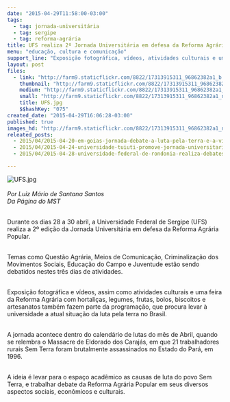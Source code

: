 ```yaml
---
date: "2015-04-29T11:58:00-03:00"
tags:
  - tag: jornada-universitária
  - tag: sergipe
  - tag: reforma-agrária
title: UFS realiza 2º Jornada Universitária em defesa da Reforma Agrária
menu: "educação, cultura e comunicação"
support_line: "Exposição fotográfica, vídeos, atividades culturais e uma feira da Reforma Agrária também fazem parte da programação."
layout: post
files:
  - link: "http://farm9.staticflickr.com/8822/17313915311_96862382a1_b.jpg"
    thumbnail: "http://farm9.staticflickr.com/8822/17313915311_96862382a1_t.jpg"
    medium: "http://farm9.staticflickr.com/8822/17313915311_96862382a1_z.jpg"
    small: "http://farm9.staticflickr.com/8822/17313915311_96862382a1_n.jpg"
    title: UFS.jpg
    $$hashKey: "075"
created_date: "2015-04-29T16:06:28-03:00"
published: true
images_hd: "http://farm9.staticflickr.com/8822/17313915311_96862382a1_n.jpg"
releated_posts:
  - 2015/04/2015-04-20-em-goias-jornada-debate-a-luta-pela-terra-e-a-violencia-no-campo-brasileiro.md
  - 2015/04/2015-04-24-universidade-tuiuti-promove-jornada-universitaria-em-defesa-da-reforma-agraria.md
  - 2015/04/2015-04-28-universidade-federal-de-rondonia-realiza-debates-sobre-a-questao-agraria.md

---
```

<p><img alt="UFS.jpg" src="http://farm9.staticflickr.com/8822/17313915311_96862382a1_b.jpg" /><br />
<br />
<em>Por Luiz M&aacute;rio de Santana Santos<br />
Da P&aacute;gina do MST</em></p>

<p><br />
Durante os dias 28 a 30 abril, a Universidade Federal de Sergipe (UFS) realiza a 2&ordm; edi&ccedil;&atilde;o da Jornada Universit&aacute;ria em defesa da Reforma Agr&aacute;ria Popular.</p>

<p><br />
Temas como Quest&atilde;o Agr&aacute;ria, Meios de Comunica&ccedil;&atilde;o, Criminaliza&ccedil;&atilde;o dos Movimentos Sociais, Educa&ccedil;&atilde;o do Campo e Juventude est&atilde;o sendo debatidos nestes tr&ecirc;s dias de atividades.</p>

<p><br />
Exposi&ccedil;&atilde;o fotogr&aacute;fica e v&iacute;deos, assim como atividades culturais e uma feira da Reforma Agr&aacute;ria com hortali&ccedil;as, legumes, frutas, bolos, biscoitos e artesanatos tamb&eacute;m fazem parte da programa&ccedil;&atilde;o, que procura levar &agrave; universidade a atual situa&ccedil;&atilde;o da luta pela terra no Brasil.</p>

<p><br />
A jornada acontece dentro do calend&aacute;rio de lutas do m&ecirc;s de Abril, quando se relembra o Massacre de Eldorado dos Caraj&aacute;s, em que 21 trabalhadores rurais Sem Terra foram brutalmente assassinados no Estado do Par&aacute;, em 1996.</p>

<p><br />
A ideia &eacute; levar para o espa&ccedil;o acad&ecirc;mico as causas de luta do povo Sem Terra, e trabalhar debate da Reforma Agr&aacute;ria Popular em seus diversos aspectos sociais, econ&ocirc;micos e culturais.</p>
